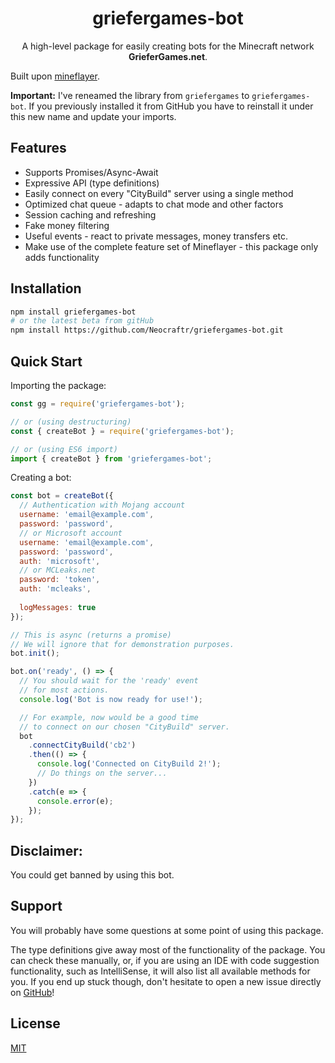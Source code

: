 <div align="center">

# griefergames-bot

A high-level package for easily creating bots for the Minecraft network **GrieferGames.net**.

</div>

Built upon [mineflayer](https://github.com/PrismarineJS/mineflayer).

**Important:** I've reneamed the library from `griefergames` to `griefergames-bot`. If you previously installed it from GitHub you have to reinstall it under this new name and update your imports.

## Features

- Supports Promises/Async-Await
- Expressive API (type definitions)
- Easily connect on every "CityBuild" server using a single method
- Optimized chat queue - adapts to chat mode and other factors
- Session caching and refreshing
- Fake money filtering
- Useful events - react to private messages, money transfers etc.
- Make use of the complete feature set of Mineflayer - this package only adds functionality

## Installation
```bash
npm install griefergames-bot
# or the latest beta from gitHub
npm install https://github.com/Neocraftr/griefergames-bot.git
```

## Quick Start

Importing the package:

```javascript
const gg = require('griefergames-bot');

// or (using destructuring)
const { createBot } = require('griefergames-bot');

// or (using ES6 import)
import { createBot } from 'griefergames-bot';
```

Creating a bot:

```javascript
const bot = createBot({
  // Authentication with Mojang account
  username: 'email@example.com',
  password: 'password',
  // or Microsoft account
  username: 'email@example.com',
  password: 'password',
  auth: 'microsoft',
  // or MCLeaks.net
  password: 'token',
  auth: 'mcleaks',
  
  logMessages: true
});

// This is async (returns a promise)
// We will ignore that for demonstration purposes.
bot.init();

bot.on('ready', () => {
  // You should wait for the 'ready' event
  // for most actions.
  console.log('Bot is now ready for use!');

  // For example, now would be a good time
  // to connect on our chosen "CityBuild" server.
  bot
    .connectCityBuild('cb2')
    .then(() => {
      console.log('Connected on CityBuild 2!');
      // Do things on the server...
    })
    .catch(e => {
      console.error(e);
    });
});
```

## Disclaimer:
You could get banned by using this bot.

## Support

You will probably have some questions at some point of using this package.

The type definitions give away most of the functionality of the package. You can check these manually, or, if you are using an IDE with code suggestion functionality, such as IntelliSense, it will also list all available methods for you.
If you end up stuck though, don't hesitate to open a new issue directly on [GitHub](https://github.com/Neocraftr/griefergames-bot/issues)!

## License

[MIT](https://github.com/Neocraftr/griefergames-bot/blob/master/LICENSE.md)
